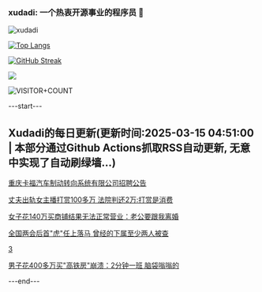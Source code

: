 ### xudadi: 一个热衷开源事业的程序员 👋

![xudadi](https://github-readme-stats-git-masterorgs-github-readme-stats-team.vercel.app/api?username=xudadi)

[![Top Langs](https://github-readme-stats.vercel.app/api/top-langs/?username=xudadi)](https://github.com/anuraghazra/github-readme-stats)

[![GitHub Streak](https://streak-stats.demolab.com?user=xudadi&locale=zh_Hans)](https://git.io/streak-stats)

![](https://raw.githubusercontent.com/xudadi/xudadi/main/assets/github-contribution-grid-snake.svg)

![VISITOR+COUNT](https://komarev.com/ghpvc/?username=xudadi&label=VISITOR+COUNT)


---start---

## Xudadi的每日更新(更新时间:2025-03-15 04:51:00 | 本部分通过Github Actions抓取RSS自动更新, 无意中实现了自动刷绿墙...)

[重庆卡福汽车制动转向系统有限公司招聘公告](https://www.gongkaoleida.com/article/2322581)

[丈夫出轨女主播打赏100多万 法院判还2万:打赏是消费](https://m.163.com/news/article/JQKNHKJN0514R9OJ.html)

[女子花140万买商铺结果无法正常营业：老公要跟我离婚](https://m.163.com/news/article/JQKMB3B00534P59R.html)

[全国两会后首"虎"任上落马 曾经的下属至少两人被查](https://m.163.com/news/article/JQKTFNKH0514BE2Q.html)

[3](https://m.163.com/touch/news/sub/domestic)

[男子花400多万买"高铁房"崩溃：2分钟一班 脑袋嗡嗡的](https://m.163.com/news/article/JQKHF4F30514R9OJ.html)

---end---
